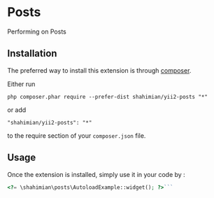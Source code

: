 Posts
=====
Performing on Posts

Installation
------------

The preferred way to install this extension is through [composer](http://getcomposer.org/download/).

Either run

```
php composer.phar require --prefer-dist shahimian/yii2-posts "*"
```

or add

```
"shahimian/yii2-posts": "*"
```

to the require section of your `composer.json` file.


Usage
-----

Once the extension is installed, simply use it in your code by  :

```php
<?= \shahimian\posts\AutoloadExample::widget(); ?>```